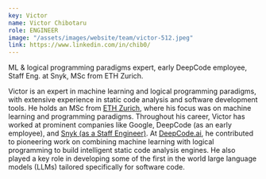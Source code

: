 ```yaml
---
key: Victor 
name: Victor Chibotaru
role: ENGINEER
image: "/assets/images/website/team/victor-512.jpeg"
link: https://www.linkedin.com/in/chib0/
---
```


ML &amp; logical programming paradigms expert, early DeepCode employee, Staff Eng. at Snyk, MSc from ETH Zurich.

Victor is an expert in machine learning and logical programming paradigms, with extensive experience in static code analysis and software development tools. He holds an MSc from <a href="https://ethz.ch/">ETH Zurich</a>, where his focus was on machine learning and programming paradigms.
Throughout his career, Victor has worked at prominent companies like Google, DeepCode (as an early employee), and <a href="https://snyk.io/">Snyk (as a Staff Engineer)</a>. At <a href="https://www.linkedin.com/company/deepcodeai/">DeepCode.ai</a>, he contributed to pioneering work on combining machine learning with logical programming to build intelligent static code analysis engines. He also played a key role in developing some of the first in the world large language models (LLMs) tailored specifically for software code.